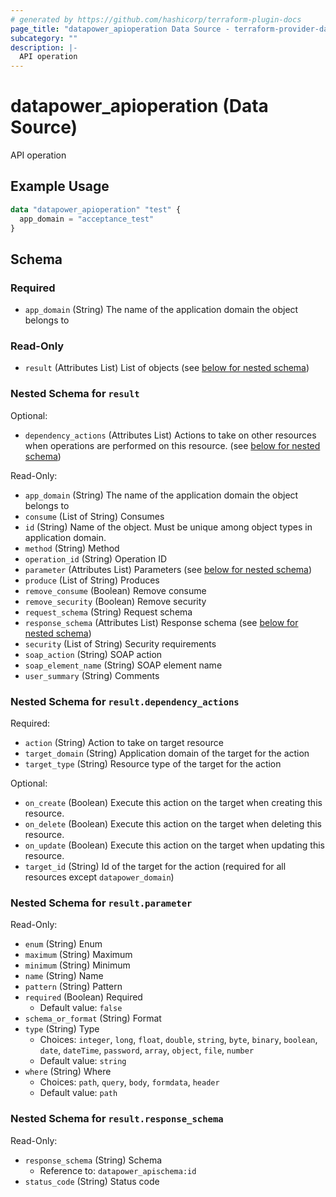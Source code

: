 ```yaml
---
# generated by https://github.com/hashicorp/terraform-plugin-docs
page_title: "datapower_apioperation Data Source - terraform-provider-datapower"
subcategory: ""
description: |-
  API operation
---
```


# datapower_apioperation (Data Source)

API operation

## Example Usage

```terraform
data "datapower_apioperation" "test" {
  app_domain = "acceptance_test"
}
```

<!-- schema generated by tfplugindocs -->
## Schema

### Required

- `app_domain` (String) The name of the application domain the object belongs to

### Read-Only

- `result` (Attributes List) List of objects (see [below for nested schema](#nestedatt--result))

<a id="nestedatt--result"></a>
### Nested Schema for `result`

Optional:

- `dependency_actions` (Attributes List) Actions to take on other resources when operations are performed on this resource. (see [below for nested schema](#nestedatt--result--dependency_actions))

Read-Only:

- `app_domain` (String) The name of the application domain the object belongs to
- `consume` (List of String) Consumes
- `id` (String) Name of the object. Must be unique among object types in application domain.
- `method` (String) Method
- `operation_id` (String) Operation ID
- `parameter` (Attributes List) Parameters (see [below for nested schema](#nestedatt--result--parameter))
- `produce` (List of String) Produces
- `remove_consume` (Boolean) Remove consume
- `remove_security` (Boolean) Remove security
- `request_schema` (String) Request schema
- `response_schema` (Attributes List) Response schema (see [below for nested schema](#nestedatt--result--response_schema))
- `security` (List of String) Security requirements
- `soap_action` (String) SOAP action
- `soap_element_name` (String) SOAP element name
- `user_summary` (String) Comments

<a id="nestedatt--result--dependency_actions"></a>
### Nested Schema for `result.dependency_actions`

Required:

- `action` (String) Action to take on target resource
- `target_domain` (String) Application domain of the target for the action
- `target_type` (String) Resource type of the target for the action

Optional:

- `on_create` (Boolean) Execute this action on the target when creating this resource.
- `on_delete` (Boolean) Execute this action on the target when deleting this resource.
- `on_update` (Boolean) Execute this action on the target when updating this resource.
- `target_id` (String) Id of the target for the action (required for all resources except `datapower_domain`)


<a id="nestedatt--result--parameter"></a>
### Nested Schema for `result.parameter`

Read-Only:

- `enum` (String) Enum
- `maximum` (String) Maximum
- `minimum` (String) Minimum
- `name` (String) Name
- `pattern` (String) Pattern
- `required` (Boolean) Required
  - Default value: `false`
- `schema_or_format` (String) Format
- `type` (String) Type
  - Choices: `integer`, `long`, `float`, `double`, `string`, `byte`, `binary`, `boolean`, `date`, `dateTime`, `password`, `array`, `object`, `file`, `number`
  - Default value: `string`
- `where` (String) Where
  - Choices: `path`, `query`, `body`, `formdata`, `header`
  - Default value: `path`


<a id="nestedatt--result--response_schema"></a>
### Nested Schema for `result.response_schema`

Read-Only:

- `response_schema` (String) Schema
  - Reference to: `datapower_apischema:id`
- `status_code` (String) Status code
